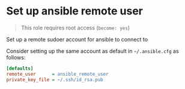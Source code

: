 # Set up ansible remote user

> This role requires root access (`become: yes`)

Set up a remote sudoer account for ansible to connect to

Consider setting up the same account as default in `~/.ansible.cfg` as follows:
```cfg
[defaults]
remote_user      = ansible_remote_user
private_key_file = ~/.ssh/id_rsa.pub
```
